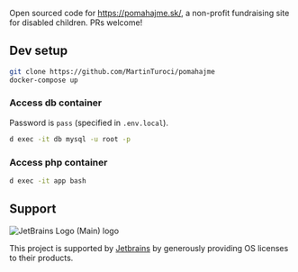 Open sourced code for https://pomahajme.sk/, a non-profit fundraising site for disabled children. PRs welcome!

## Dev setup

```sh
git clone https://github.com/MartinTuroci/pomahajme
docker-compose up
```

### Access db container

Password is `pass` (specified in `.env.local`).

```sh
d exec -it db mysql -u root -p
```

### Access php container

```sh
d exec -it app bash
```

## Support

![JetBrains Logo (Main) logo](https://resources.jetbrains.com/storage/products/company/brand/logos/jb_beam.svg)

This project is supported
by [Jetbrains](https://www.jetbrains.com/community/opensource/?utm_campaign=opensource&utm_content=approved&utm_medium=email&utm_source=newsletter&utm_term=jblogo#support)
by generously providing OS licenses to their products.

